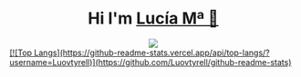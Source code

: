 <div align="center">
<h1>Hi I'm <a href="https://es.linkedin.com/in/luovtyrell">Lucía Mª 🌙</h1>
</div>
<div id="header" align="center">
  <img src="https://media1.tenor.com/m/nkYsPDoADwgAAAAC/computer-pixel-art.gif"/>
</div>
[![Top Langs](https://github-readme-stats.vercel.app/api/top-langs/?username=Luovtyrell)](https://github.com/Luovtyrell/github-readme-stats)
